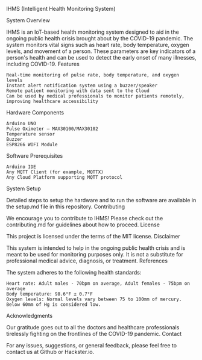 IHMS (Intelligent Health Monitoring System)

System Overview

IHMS is an IoT-based health monitoring system designed to aid in the ongoing public health crisis brought about by the COVID-19 pandemic. The system monitors vital signs such as heart rate, body temperature, oxygen levels, and movement of a person. These parameters are key indicators of a person's health and can be used to detect the early onset of many illnesses, including COVID-19.
Features

    Real-time monitoring of pulse rate, body temperature, and oxygen levels
    Instant alert notification system using a buzzer/speaker
    Remote patient monitoring with data sent to the Cloud
    Can be used by medical professionals to monitor patients remotely, improving healthcare accessibility

Hardware Components

    Arduino UNO
    Pulse Oximeter – MAX30100/MAX30102
    Temperature sensor
    Buzzer
    ESP8266 WIFI Module

Software Prerequisites

    Arduino IDE
    Any MQTT Client (for example, MQTTX)
    Any Cloud Platform supporting MQTT protocol

System Setup

Detailed steps to setup the hardware and to run the software are available in the setup.md file in this repository.
Contributing

We encourage you to contribute to IHMS! Please check out the contributing.md for guidelines about how to proceed.
License

This project is licensed under the terms of the MIT license.
Disclaimer

This system is intended to help in the ongoing public health crisis and is meant to be used for monitoring purposes only. It is not a substitute for professional medical advice, diagnosis, or treatment.
References

The system adheres to the following health standards:

    Heart rate: Adult males - 70bpm on average, Adult females - 75bpm on average
    Body temperature: 98.6°F ± 0.7°F
    Oxygen levels: Normal levels vary between 75 to 100mm of mercury. Below 60mm of Hg is considered low.

Acknowledgments

Our gratitude goes out to all the doctors and healthcare professionals tirelessly fighting on the frontlines of the COVID-19 pandemic.
Contact

For any issues, suggestions, or general feedback, please feel free to contact us at Github or Hackster.io.
